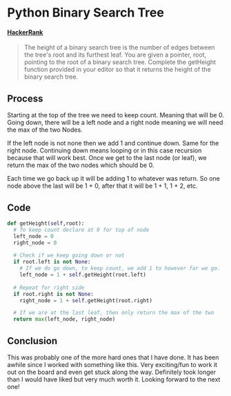# Python Binary Search Tree

#### [HackerRank](www.hackerrank.com)

> The height of a binary search tree is the number of
> edges between the tree's root and its furthest leaf.
> You are given a pointer, root, pointing to the root of a
> binary search tree. Complete the getHeight function
> provided in your editor so that it returns the height
> of the binary search tree.

## Process

Starting at the top of the tree we need to keep count. Meaning that will be 0.
Going down, there will be a left node and a right node meaning we will need the max of the two Nodes.

If the left node is not none then we add 1 and continue down. Same for the right node. Continuing down means looping or in this
case recursion because that will work best. Once we get to the last node (or leaf), we return the max of
the two nodes which should be 0.

Each time we go back up it will be adding 1 to whatever was return. So one node above the last will be 1 + 0,
after that it will be 1 + 1, 1 + 2, etc.

## Code

```python
def getHeight(self,root):
  # To keep count declare at 0 for top of node
  left_node = 0
  right_node = 0
  
  # Check if we keep going down or not
  if root.left is not None:
    # If we do go down, to keep count, we add 1 to however far we go.
    left_node = 1 + self.getHeight(root.left)
  
  # Repeat for right side
  if root.right is not None:
    right_node = 1 + self.getHeight(root.right)

  # If we are at the last leaf, then only return the max of the two
  return max(left_node, right_node)
```

## Conclusion
This was probably one of the more hard ones that I have done. It has been awhile since I worked with something like this.
Very exciting/fun to work it out on the board and even get stuck along the way. Definitely took longer than I would have
liked but very much worth it. Looking forward to the next one!
